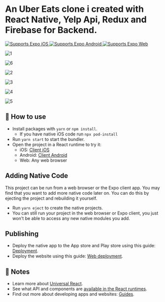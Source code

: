 # An Uber Eats clone i created with React Native, Yelp Api, Redux and Firebase for Backend.

<p>
  <!-- iOS -->
  <a href="https://itunes.apple.com/app/apple-store/id982107779">
    <img alt="Supports Expo iOS" longdesc="Supports Expo iOS" src="https://img.shields.io/badge/iOS-4630EB.svg?style=flat-square&logo=APPLE&labelColor=999999&logoColor=fff" />
  </a>
  <!-- Android -->
  <a href="https://play.google.com/store/apps/details?id=host.exp.exponent&referrer=blankexample">
    <img alt="Supports Expo Android" longdesc="Supports Expo Android" src="https://img.shields.io/badge/Android-4630EB.svg?style=flat-square&logo=ANDROID&labelColor=A4C639&logoColor=fff" />
  </a>
  <!-- Web -->
  <a href="https://docs.expo.dev/workflow/web/">
    <img alt="Supports Expo Web" longdesc="Supports Expo Web" src="https://img.shields.io/badge/web-4630EB.svg?style=flat-square&logo=GOOGLE-CHROME&labelColor=4285F4&logoColor=fff" />
  </a>
</p>

![1](https://user-images.githubusercontent.com/76729273/179418022-9d4ad71b-e4b5-4a2f-ad46-115cb0bfb321.jpg)

![6](https://user-images.githubusercontent.com/76729273/179418252-0b791e4f-4a1d-44cb-b901-b7d7ccd8519e.png)

![2](https://user-images.githubusercontent.com/76729273/179418043-03a3fb2a-86a4-4b24-8dac-611c9bb5e2e0.jpg)

![3](https://user-images.githubusercontent.com/76729273/179418049-4197b96d-dc28-4358-9bb7-3cf3f635aa85.jpg)

![4](https://user-images.githubusercontent.com/76729273/179418058-b93b9bbf-ac24-4c9c-ad92-24d34ecc060d.jpg)

![5](https://user-images.githubusercontent.com/76729273/179418061-5f89fbda-3b80-4467-b2cf-23e23df180a9.jpg)


## 🚀 How to use

- Install packages with `yarn` or `npm install`.
  - If you have native iOS code run `npx pod-install`
- Run `yarn start` to start the bundler.
- Open the project in a React runtime to try it:
  - iOS: [Client iOS](https://itunes.apple.com/app/apple-store/id982107779)
  - Android: [Client Android](https://play.google.com/store/apps/details?id=host.exp.exponent&referrer=blankexample)
  - Web: Any web browser

## Adding Native Code

This project can be run from a web browser or the Expo client app. You may find that you want to add more native code later on. You can do this by ejecting the project and rebuilding it yourself.

- Run `yarn eject` to create the native projects.
- You can still run your project in the web browser or Expo client, you just won't be able to access any new native modules you add.

## Publishing

- Deploy the native app to the App store and Play store using this guide: [Deployment](https://docs.expo.dev/distribution/app-stores/).
- Deploy the website using this guide: [Web deployment](https://docs.expo.dev/distribution/publishing-websites/).

## 📝 Notes

- Learn more about [Universal React](https://docs.expo.dev/).
- See what API and components are [available in the React runtimes](https://docs.expo.dev/versions/latest/).
- Find out more about developing apps and websites: [Guides](https://docs.expo.dev/guides/).
